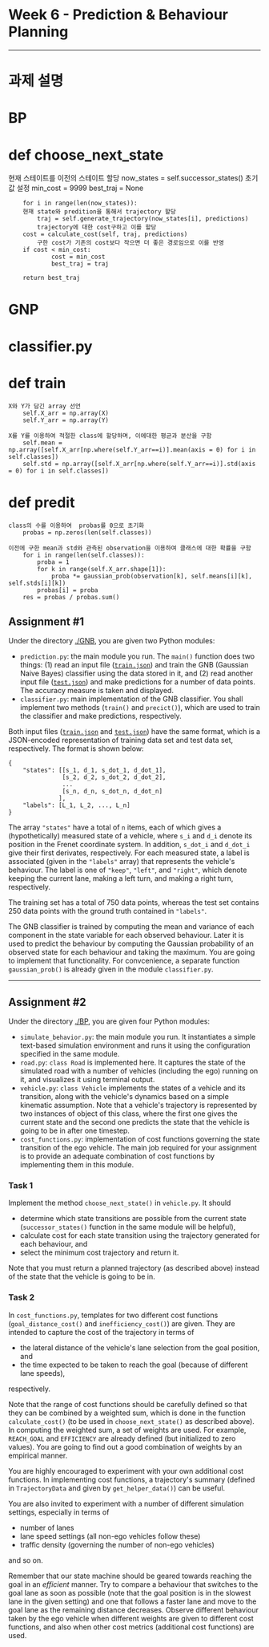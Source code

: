 # Week 6 - Prediction & Behaviour Planning

---

# 과제 설명
# BP
# def choose_next_state
현재 스테이트를 이전의 스테이트 할당
now_states = self.successor_states()
	초기값 설정
        min_cost = 9999
        best_traj = None
        
	
        for i in range(len(now_states)):
	    현재 state와 predition을 통해서 trajectory 할당 
            traj = self.generate_trajectory(now_states[i], predictions)
            trajectory에 대한 cost구하고 이를 할당
	    cost = calculate_cost(self, traj, predictions)
            구한 cost가 기존의 cost보다 작으면 더 좋은 경로임으로 이를 반영 
	    if cost < min_cost:
                cost = min_cost
                best_traj = traj

        return best_traj

# GNP
# classifier.py
# def train
	X와 Y가 담긴 array 선언
        self.X_arr = np.array(X)
        self.Y_arr = np.array(Y)

	X를 Y를 이용하여 적절한 class에 할당하며, 이에대한 평균과 분산을 구함
        self.mean = np.array([self.X_arr[np.where(self.Y_arr==i)].mean(axis = 0) for i in self.classes])
        self.std = np.array([self.X_arr[np.where(self.Y_arr==i)].std(axis = 0) for i in self.classes])

# def predit
	class의 수를 이용하여  probas를 0으로 초기화 
        probas = np.zeros(len(self.classes))
        
	이전에 구한 mean과 std와 관측된 observation을 이용하여 클래스에 대한 확률을 구함
        for i in range(len(self.classes)):
            proba = 1
            for k in range(self.X_arr.shape[1]):
                proba *= gaussian_prob(observation[k], self.means[i][k], self.stds[i][k])
            probas[i] = proba
        res = probas / probas.sum()






## Assignment #1

Under the directory [./GNB](./GNB), you are given two Python modules:

* `prediction.py`: the main module you run. The `main()` function does two things: (1) read an input file ([`train.json`](./GNB/train.json)) and train the GNB (Gaussian Naive Bayes) classifier using the data stored in it, and (2) read another input file ([`test.json`](./GNB/test.json)) and make predictions for a number of data points. The accuracy measure is taken and displayed.
* `classifier.py`: main implementation of the GNB classifier. You shall implement two methods (`train()` and `precict()`), which are used to train the classifier and make predictions, respectively.

Both input files ([`train.json`](./GNB/train.json) and [`test.json`](./GNB/test.json)) have the same format, which is a JSON-encoded representation of training data set and test data set, respectively. The format is shown below:

```
{
	"states": [[s_1, d_1, s_dot_1, d_dot_1],
	           [s_2, d_2, s_dot_2, d_dot_2],
	           ...
	           [s_n, d_n, s_dot_n, d_dot_n]
	          ],
	"labels": [L_1, L_2, ..., L_n]
}
```

The array `"states"` have a total of `n` items, each of which gives a (hypothetically) measured state of a vehicle, where `s_i` and `d_i` denote its position in the Frenet coordinate system. In addition, `s_dot_i` and `d_dot_i` give their first derivates, respectively. For each measured state, a label is associated (given in the `"labels"` array) that represents the vehicle's behaviour. The label is one of `"keep"`, `"left"`, and `"right"`, which denote keeping the current lane, making a left turn, and making a right turn, respectively.

The training set has a total of 750 data points, whereas the test set contains 250 data points with the ground truth contained in `"labels"`.

The GNB classifier is trained by computing the mean and variance of each component in the state variable for each observed behaviour. Later it is used to predict the behaviour by computing the Gaussian probability of an observed state for each behaviour and taking the maximum. You are going to implement that functionality. For convcenience, a separate function `gaussian_prob()` is already given in the module `classifier.py`.


---

## Assignment #2

Under the directory [./BP](./BP), you are given four Python modules:

* `simulate_behavior.py`: the main module you run. It instantiates a simple text-based simulation environment and runs it using the configuration specified in the same module.
* `road.py`: `class Road` is implemented here. It captures the state of the simulated road with a number of vehicles (including the ego) running on it, and visualizes it using terminal output.
* `vehicle.py`: `class Vehicle` implements the states of a vehicle and its transition, along with the vehicle's dynamics based on a simple kinematic assumption. Note that a vehicle's trajectory is represented by two instances of object of this class, where the first one gives the current state and the second one predicts the state that the vehicle is going to be in after one timestep.
* `cost_functions.py`: implementation of cost functions governing the state transition of the ego vehicle. The main job required for your assignment is to provide an adequate combination of cost functions by implementing them in this module.

### Task 1

Implement the method `choose_next_state()` in `vehicle.py`. It should

* determine which state transitions are possible from the current state (`successor_states()` function in the same module will be helpful),
* calculate cost for each state transition using the trajectory generated for each behaviour, and
* select the minimum cost trajectory and return it.

Note that you must return a planned trajectory (as described above) instead of the state that the vehicle is going to be in.

### Task 2

In `cost_functions.py`, templates for two different cost functions (`goal_distance_cost()` and `inefficiency_cost()`) are given. They are intended to capture the cost of the trajectory in terms of

* the lateral distance of the vehicle's lane selection from the goal position, and
* the time expected to be taken to reach the goal (because of different lane speeds),

respectively.

Note that the range of cost functions should be carefully defined so that they can be combined by a weighted sum, which is done in the function `calculate_cost()` (to be used in `choose_next_state()` as described above). In computing the weighted sum, a set of weights are used. For example, `REACH_GOAL` and `EFFICIENCY` are already defined (but initialized to zero values). You are going to find out a good combination of weights by an empirical manner.

You are highly encouraged to experiment with your own additional cost functions. In implementing cost functions, a trajectory's summary (defined in `TrajectoryData` and given by `get_helper_data()`) can be useful.

You are also invited to experiment with a number of different simulation settings, especially in terms of

* number of lanes
* lane speed settings (all non-ego vehicles follow these)
* traffic density (governing the number of non-ego vehicles)

and so on.

Remember that our state machine should be geared towards reaching the goal in an *efficient* manner. Try to compare a behaviour that switches to the goal lane as soon as possible (note that the goal position is in the slowest lane in the given setting) and one that follows a faster lane and move to the goal lane as the remaining distance decreases. Observe different behaviour taken by the ego vehicle when different weights are given to different cost functions, and also when other cost metrics (additional cost functions) are used.
